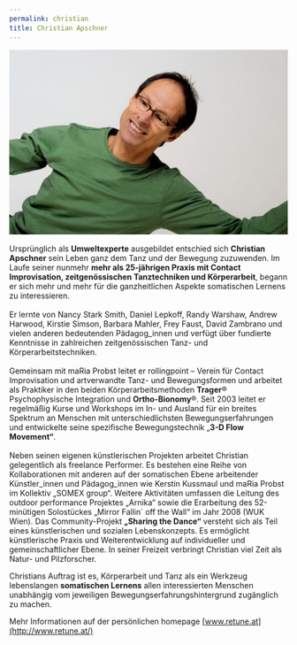 ```yaml
---
permalink: christian
title: Christian Apschner
---
```



![](/assets/uploads/700_7881.jpg)

Ursprünglich als **Umweltexperte** ausgebildet entschied sich **Christian Apschner** sein Leben ganz dem Tanz und der Bewegung zuzuwenden. Im Laufe seiner nunmehr **mehr als 25-jährigen Praxis mit Contact Improvisation, zeitgenössischen Tanztechniken und Körperarbeit**, begann er sich mehr und mehr für die ganzheitlichen Aspekte somatischen Lernens zu interessieren.\
\
Er lernte von Nancy Stark Smith, Daniel Lepkoff, Randy Warshaw, Andrew Harwood, Kirstie Simson, Barbara Mahler, Frey Faust, David Zambrano und vielen anderen bedeutenden Pädagog_innen und verfügt über fundierte Kenntnisse in zahlreichen zeitgenössischen Tanz- und Körperarbeitstechniken.\
\
Gemeinsam mit maRia Probst leitet er rollingpoint – Verein für Contact Improvisation und artverwandte Tanz- und Bewegungsformen und arbeitet als Praktiker in den beiden Körperarbeitsmethoden **Trager**® Psychophysische Integration und **Ortho-Bionomy**®. Seit 2003 leitet er regelmäßig Kurse und Workshops im In- und Ausland für ein breites Spektrum an Menschen mit unterschiedlichsten Bewegungserfahrungen und entwickelte seine spezifische Bewegungstechnik „**3-D Flow Movement“**.\
\
Neben seinen eigenen künstlerischen Projekten arbeitet Christian gelegentlich als freelance Performer. Es bestehen eine Reihe von Kollaborationen mit anderen auf der somatischen Ebene arbeitender Künstler_innen und Pädagog_innen wie Kerstin Kussmaul und maRia Probst im Kollektiv „SOMEX group“. Weitere Aktivitäten umfassen die Leitung des outdoor performance Projektes „Arnika“ sowie die Erarbeitung des 52-minütigen Solostückes „Mirror Fallin´ off the Wall“ im Jahr 2008 (WUK Wien). Das Community-Projekt **„Sharing the Dance“** versteht sich als Teil eines künstlerischen und sozialen Lebenskonzepts. Es ermöglicht künstlerische Praxis und Weiterentwicklung auf individueller und gemeinschaftlicher Ebene. In seiner Freizeit verbringt Christian viel Zeit als Natur- und Pilzforscher.

Christians Auftrag ist es, Körperarbeit und Tanz als ein Werkzeug lebenslangen **somatischen Lernens** allen interessierten Menschen unabhängig vom jeweiligen Bewegungserfahrungshintergrund zugänglich zu machen.

Mehr Informationen auf der persönlichen homepage [www.retune.at](http://www.retune.at/)